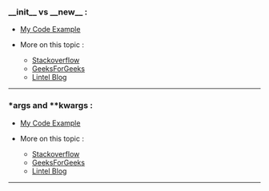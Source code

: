 <!-- topic 1 -->

<h3> __init__ vs __new__ :</h3>

- <a href="/example_1/code1">My Code Example</a> 

- More on this topic : 

    - <a href="https://stackoverflow.com/questions/674304/why-is-init-always-called-after-new">Stackoverflow</a>
    - <a href="https://www.geeksforgeeks.org/__new__-in-python/">GeeksForGeeks</a>
    - <a href="https://howto.lintel.in/python-__new__-magic-method-explained/">Lintel Blog</a> 


<hr>



<h3> *args and **kwargs :</h3>

- <a href="/example_1/code2">My Code Example</a> 

- More on this topic : 

    - <a href="https://realpython.com/python-kwargs-and-args/">Stackoverflow</a>
    - <a href="https://book.pythontips.com/en/latest/args_and_kwargs.html">GeeksForGeeks</a>
    - <a href="https://www.programiz.com/python-programming/args-and-kwargs">Lintel Blog</a> 


<hr>
 
 

